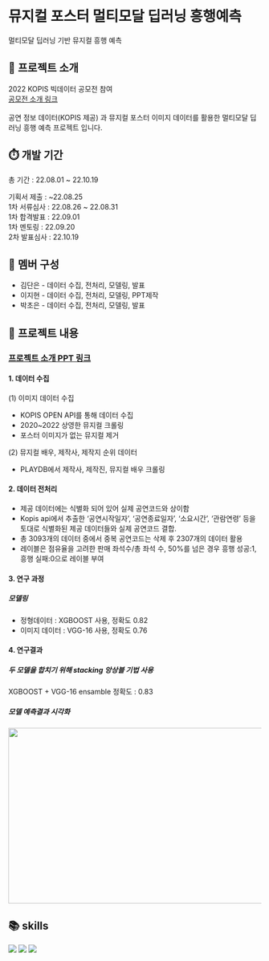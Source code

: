 # 뮤지컬 포스터 멀티모달 딥러닝 흥행예측 
멀티모달 딥러닝 기반 뮤지컬 흥행 예측

## 📌 프로젝트 소개
2022 KOPIS 빅데이터 공모전 참여 <br>
[공모전 소개 링크](https://www.kopis.or.kr/por/cs/notice/csNoticeListView.do?ntt_id=2455&listCurPage=1&srchType=subject&srchText=%EA%B3%B5%EB%AA%A8%EC%A0%84&menuId=MNU_000104) <br><br>
공연 정보 데이터(KOPIS 제공) 과 뮤지컬 포스터 이미지 데이터를 활용한 멀티모달 딥러닝 흥행 예측 프로젝트 입니다.
## ⏱️ 개발 기간
총 기간 : 22.08.01 ~ 22.10.19

기획서 제출 : ~22.08.25 <br>
1차 서류심사 : 22.08.26 ~ 22.08.31<br>
1차 합격발표 : 22.09.01<br>
1차 멘토링 : 22.09.20<br>
2차 발표심사 : 22.10.19<br>


## 🙋 멤버 구성
 - 김단은 - 데이터 수집, 전처리, 모델링, 발표
 - 이지현 - 데이터 수집, 전처리, 모델링, PPT제작
 - 박초은 - 데이터 수집, 전처리, 모델링, 발표

## 📌 프로젝트 내용

### [프로젝트 소개 PPT 링크](https://github.com/dannxdr/2022_kopis-multimodal_project/blob/main/ppt/%5B%EB%94%A5%EC%86%9C%5D%20%EB%AE%A4%EC%A7%80%EC%BB%AC%20%EB%A9%80%ED%8B%B0%EB%AA%A8%EB%8B%AC%20%EB%94%A5%EB%9F%AC%EB%8B%9D%20%ED%9D%A5%ED%96%89%20%EC%98%88%EC%B8%A1.pdf)

#### 1. 데이터 수집 

(1) 이미지 데이터 수집
  - KOPIS OPEN API를 통해 데이터 수집
  - 2020~2022 상영한 뮤지컬 크롤링
  - 포스터 이미지가 없는 뮤지컬 제거

(2) 뮤지컬 배우, 제작사, 제작지 순위 데이터
  - PLAYDB에서 제작사, 제작진, 뮤지컬 배우 크롤링

#### 2. 데이터 전처리
  - 제공 데이터에는 식별화 되어 있어 실제 공연코드와 상이함
  - Kopis api에서 추출한 ‘공연시작일자’, ‘공연종료일자’, ‘소요시간’, ‘관람연령’ 등을 토대로 식별화된 제공 데이터들와 실제 공연코드 결합.
  - 총 3093개의 데이터 중에서 중복 공연코드는 삭제 후 2307개의 데이터 활용
  - 레이블은 점유율을 고려한 판매 좌석수/총 좌석 수, 50%를 넘은 경우 흥행 성공:1, 흥행 실패:0으로 레이블 부여
  
#### 3. 연구 과정

##### 모델링
  - 정형데이터 : XGBOOST 사용, 정확도 0.82
  - 이미지 데이터 : VGG-16 사용, 정확도 0.76

  
#### 4. 연구결과
##### 두 모델을 합치기 위해 stacking 앙상블 기법 사용
  XGBOOST + VGG-16 ensamble 정확도 : 0.83
  
##### 모델 예측결과 시각화
<img src="https://user-images.githubusercontent.com/80569773/236421530-00f15756-8be1-4457-9583-741a4a5ca2a3.png" width="600" height="350"/>


## 📚 skills
<img src="https://img.shields.io/badge/Python-3776AB?style=for-the-badge&logo=Python&logoColor=yellow"> <img src="https://img.shields.io/badge/keras-D00000?style=for-the-badge&logo=keras&logoColor=white"> <img src="https://img.shields.io/badge/tensorflow-FF6F00?style=for-the-badge&logo=tensorflow&logoColor=white">
